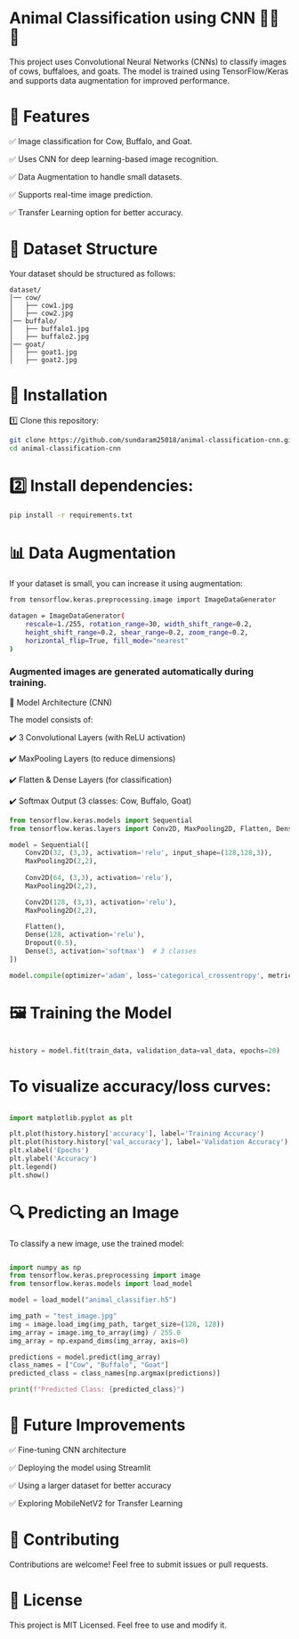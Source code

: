 # Animal Classification using CNN 🐄🐃🐐

This project uses Convolutional Neural Networks (CNNs) to classify images of cows, buffaloes, and goats. The model is trained using TensorFlow/Keras and supports data augmentation for improved performance.

# 📌 Features
✅ Image classification for Cow, Buffalo, and Goat.

✅ Uses CNN for deep learning-based image recognition.

✅ Data Augmentation to handle small datasets.

✅ Supports real-time image prediction.

✅ Transfer Learning option for better accuracy.

# 📂 Dataset Structure
Your dataset should be structured as follows:

```File
dataset/
│── cow/
│   ├── cow1.jpg
│   ├── cow2.jpg
│── buffalo/
│   ├── buffalo1.jpg
│   ├── buffalo2.jpg
│── goat/
│   ├── goat1.jpg
│   ├── goat2.jpg
```
# 🚀 Installation
1️⃣ Clone this repository:
```bash
git clone https://github.com/sundaram25018/animal-classification-cnn.git
cd animal-classification-cnn
```
# 2️⃣ Install dependencies:
```bash
pip install -r requirements.txt
```
# 📊 Data Augmentation
If your dataset is small, you can increase it using augmentation:
```bash
from tensorflow.keras.preprocessing.image import ImageDataGenerator

datagen = ImageDataGenerator(
    rescale=1./255, rotation_range=30, width_shift_range=0.2,
    height_shift_range=0.2, shear_range=0.2, zoom_range=0.2,
    horizontal_flip=True, fill_mode="nearest"
)
```
### Augmented images are generated automatically during training.

🧠 Model Architecture (CNN)

The model consists of:

✔️ 3 Convolutional Layers (with ReLU activation)

✔️ MaxPooling Layers (to reduce dimensions)

✔️ Flatten & Dense Layers (for classification)

✔️ Softmax Output (3 classes: Cow, Buffalo, Goat)


```python
from tensorflow.keras.models import Sequential
from tensorflow.keras.layers import Conv2D, MaxPooling2D, Flatten, Dense, Dropout

model = Sequential([
    Conv2D(32, (3,3), activation='relu', input_shape=(128,128,3)),
    MaxPooling2D(2,2),
    
    Conv2D(64, (3,3), activation='relu'),
    MaxPooling2D(2,2),

    Conv2D(128, (3,3), activation='relu'),
    MaxPooling2D(2,2),

    Flatten(),
    Dense(128, activation='relu'),
    Dropout(0.5),
    Dense(3, activation='softmax')  # 3 classes
])

model.compile(optimizer='adam', loss='categorical_crossentropy', metrics=['accuracy'])
```
# 🖼️ Training the Model
```python

history = model.fit(train_data, validation_data=val_data, epochs=20)
```

# To visualize accuracy/loss curves:

```python

import matplotlib.pyplot as plt

plt.plot(history.history['accuracy'], label='Training Accuracy')
plt.plot(history.history['val_accuracy'], label='Validation Accuracy')
plt.xlabel('Epochs')
plt.ylabel('Accuracy')
plt.legend()
plt.show()

```

# 🔍 Predicting an Image
To classify a new image, use the trained model:

```python

import numpy as np
from tensorflow.keras.preprocessing import image
from tensorflow.keras.models import load_model

model = load_model("animal_classifier.h5")

img_path = "test_image.jpg"  
img = image.load_img(img_path, target_size=(128, 128))
img_array = image.img_to_array(img) / 255.0
img_array = np.expand_dims(img_array, axis=0)

predictions = model.predict(img_array)
class_names = ["Cow", "Buffalo", "Goat"]
predicted_class = class_names[np.argmax(predictions)]

print(f"Predicted Class: {predicted_class}")
```

# 📌 Future Improvements

✅ Fine-tuning CNN architecture

✅ Deploying the model using Streamlit

✅ Using a larger dataset for better accuracy

✅ Exploring MobileNetV2 for Transfer Learning


 
# 🤝 Contributing
Contributions are welcome! Feel free to submit issues or pull requests.

# 📜 License
This project is MIT Licensed. Feel free to use and modify it.

